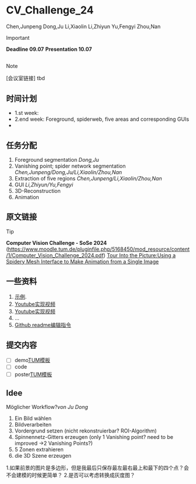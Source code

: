 # CV_Challenge_24
Chen,Junpeng
Dong,Ju
Li,Xiaolin
Li,Zhiyun
Yu,Fengyi
Zhou,Nan

> [!IMPORTANT]
> **Deadline 09.07**
> **Presentation 10.07**

## 
> [!NOTE]
> [会议室链接] tbd
>
## 时间计划
- 1.st week:
- 2.end week: Foreground, spiderweb, five areas and corresponding GUIs
- 

## 任务分配
1. Foreground segmentation  _Dong,Ju_
2. Vanishing point; spider network segmentation _Chen,Junpeng/Dong,Ju/Li,Xiaolin/Zhou,Nan_
3. Extraction of five regions _Chen,Junpeng/Li,Xiaolin/Zhou,Nan_
4. GUI _Li,Zhiyun/Yu,Fengyi_
5. 3D-Reconstruction
6. Animation



## 原文链接
> [!TIP]
> **Computer Vision Challenge - SoSe 2024** (https://www.moodle.tum.de/pluginfile.php/5168450/mod_resource/content/1/Computer_Vision_Challenge_2024.pdf)
> [Tour Into the Picture:Using a Spidery Mesh Interface to Make Animation from a Single Image](http://graphics.cs.cmu.edu/courses/15-463/2011_fall/Papers/TIP.pdf)

## 一些资料
1. [示例](https://github.com/yli262/tour-into-the-picture).
2. [Youtube实现视频](https://www.youtube.com/watch?v=44V9I7Nrjw4)
3. [Youtube实现视频](https://www.youtube.com/watch?v=0lyFixtyvbs&t=8s])
4. ...
5. [Github readme编辑指令](https://docs.github.com/zh/get-started/writing-on-github/getting-started-with-writing-and-formatting-on-github/basic-writing-and-formatting-syntax)

## 提交内容
- [ ] demo[TUM模板](https://portal.mytum.de/corporatedesign/index_html/vorlagen/index_videovorlagen)
- [ ] code
- [ ] poster[TUM模板](https://portal.mytum.de/corporatedesign/index_html/vorlagen/index_plakate)

## Idee

Möglicher Workflow?_von Ju Dong_
1. Ein Bild wählen
2. Bildverarbeiten
3. Vordergrund setzen (nicht rekonstruierbar? ROI-Algorithm) 
4. Spinnennetz-Gitters erzeugen (only 1 Vanishing point? need to be improved ->2 Vanishing Points?)
5. 5 Zonen extrahieren 
6. die 3D Szene erzeugen

1.如果前景的图片是多边形，但是我最后只保存最左最右最上和最下的四个点？会不会建模的时候更简单？
2.是否可以考虑转换成灰度图？



